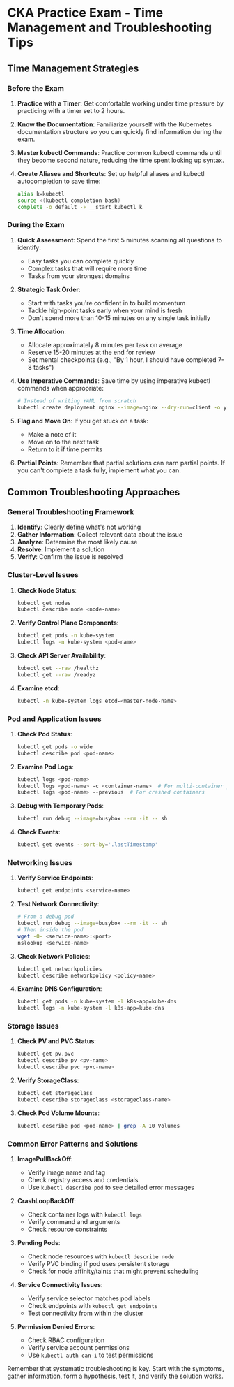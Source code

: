 # CKA Practice Exam - Time Management and Troubleshooting Tips

## Time Management Strategies

### Before the Exam

1. **Practice with a Timer**: Get comfortable working under time pressure by practicing with a timer set to 2 hours.

2. **Know the Documentation**: Familiarize yourself with the Kubernetes documentation structure so you can quickly find information during the exam.

3. **Master kubectl Commands**: Practice common kubectl commands until they become second nature, reducing the time spent looking up syntax.

4. **Create Aliases and Shortcuts**: Set up helpful aliases and kubectl autocompletion to save time:
   ```bash
   alias k=kubectl
   source <(kubectl completion bash)
   complete -o default -F __start_kubectl k
   ```

### During the Exam

1. **Quick Assessment**: Spend the first 5 minutes scanning all questions to identify:
   - Easy tasks you can complete quickly
   - Complex tasks that will require more time
   - Tasks from your strongest domains

2. **Strategic Task Order**:
   - Start with tasks you're confident in to build momentum
   - Tackle high-point tasks early when your mind is fresh
   - Don't spend more than 10-15 minutes on any single task initially

3. **Time Allocation**:
   - Allocate approximately 8 minutes per task on average
   - Reserve 15-20 minutes at the end for review
   - Set mental checkpoints (e.g., "By 1 hour, I should have completed 7-8 tasks")

4. **Use Imperative Commands**: Save time by using imperative kubectl commands when appropriate:
   ```bash
   # Instead of writing YAML from scratch
   kubectl create deployment nginx --image=nginx --dry-run=client -o yaml > nginx-deployment.yaml
   ```

5. **Flag and Move On**: If you get stuck on a task:
   - Make a note of it
   - Move on to the next task
   - Return to it if time permits

6. **Partial Points**: Remember that partial solutions can earn partial points. If you can't complete a task fully, implement what you can.

## Common Troubleshooting Approaches

### General Troubleshooting Framework

1. **Identify**: Clearly define what's not working
2. **Gather Information**: Collect relevant data about the issue
3. **Analyze**: Determine the most likely cause
4. **Resolve**: Implement a solution
5. **Verify**: Confirm the issue is resolved

### Cluster-Level Issues

1. **Check Node Status**:
   ```bash
   kubectl get nodes
   kubectl describe node <node-name>
   ```

2. **Verify Control Plane Components**:
   ```bash
   kubectl get pods -n kube-system
   kubectl logs -n kube-system <pod-name>
   ```

3. **Check API Server Availability**:
   ```bash
   kubectl get --raw /healthz
   kubectl get --raw /readyz
   ```

4. **Examine etcd**:
   ```bash
   kubectl -n kube-system logs etcd-<master-node-name>
   ```

### Pod and Application Issues

1. **Check Pod Status**:
   ```bash
   kubectl get pods -o wide
   kubectl describe pod <pod-name>
   ```

2. **Examine Pod Logs**:
   ```bash
   kubectl logs <pod-name>
   kubectl logs <pod-name> -c <container-name>  # For multi-container pods
   kubectl logs <pod-name> --previous  # For crashed containers
   ```

3. **Debug with Temporary Pods**:
   ```bash
   kubectl run debug --image=busybox --rm -it -- sh
   ```

4. **Check Events**:
   ```bash
   kubectl get events --sort-by='.lastTimestamp'
   ```

### Networking Issues

1. **Verify Service Endpoints**:
   ```bash
   kubectl get endpoints <service-name>
   ```

2. **Test Network Connectivity**:
   ```bash
   # From a debug pod
   kubectl run debug --image=busybox --rm -it -- sh
   # Then inside the pod
   wget -O- <service-name>:<port>
   nslookup <service-name>
   ```

3. **Check Network Policies**:
   ```bash
   kubectl get networkpolicies
   kubectl describe networkpolicy <policy-name>
   ```

4. **Examine DNS Configuration**:
   ```bash
   kubectl get pods -n kube-system -l k8s-app=kube-dns
   kubectl logs -n kube-system -l k8s-app=kube-dns
   ```

### Storage Issues

1. **Check PV and PVC Status**:
   ```bash
   kubectl get pv,pvc
   kubectl describe pv <pv-name>
   kubectl describe pvc <pvc-name>
   ```

2. **Verify StorageClass**:
   ```bash
   kubectl get storageclass
   kubectl describe storageclass <storageclass-name>
   ```

3. **Check Pod Volume Mounts**:
   ```bash
   kubectl describe pod <pod-name> | grep -A 10 Volumes
   ```

### Common Error Patterns and Solutions

1. **ImagePullBackOff**:
   - Verify image name and tag
   - Check registry access and credentials
   - Use `kubectl describe pod` to see detailed error messages

2. **CrashLoopBackOff**:
   - Check container logs with `kubectl logs`
   - Verify command and arguments
   - Check resource constraints

3. **Pending Pods**:
   - Check node resources with `kubectl describe node`
   - Verify PVC binding if pod uses persistent storage
   - Check for node affinity/taints that might prevent scheduling

4. **Service Connectivity Issues**:
   - Verify service selector matches pod labels
   - Check endpoints with `kubectl get endpoints`
   - Test connectivity from within the cluster

5. **Permission Denied Errors**:
   - Check RBAC configuration
   - Verify service account permissions
   - Use `kubectl auth can-i` to test permissions

Remember that systematic troubleshooting is key. Start with the symptoms, gather information, form a hypothesis, test it, and verify the solution works.
